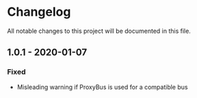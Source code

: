 # Changelog

All notable changes to this project will be documented in this file.

## 1.0.1 - 2020-01-07
### Fixed
- Misleading warning if ProxyBus is used for a compatible bus
